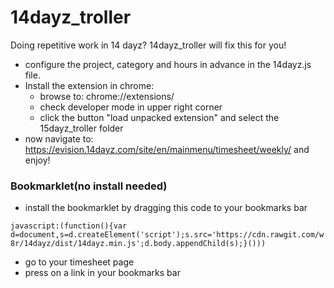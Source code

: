 14dayz_troller
==============

Doing repetitive work in 14 dayz?
14dayz_troller will fix this for you!


+ configure the project, category and hours in advance in the 14dayz.js file.
+ Install the extension in chrome:
  - browse to: chrome://extensions/
  - check developer mode in upper right corner
  - click the button "load unpacked extension" and select the 15dayz_troller folder
+ now navigate to: https://evision.14dayz.com/site/en/mainmenu/timesheet/weekly/ and enjoy!

### Bookmarklet(no install needed)

+ install the bookmarklet by dragging this code to your bookmarks bar

`
javascript:(function(){var d=document,s=d.createElement('script');s.src='https://cdn.rawgit.com/w8r/14dayz/dist/14dayz.min.js';d.body.appendChild(s);}()))
`

+ go to your timesheet page
+ press on a link in your bookmarks bar
